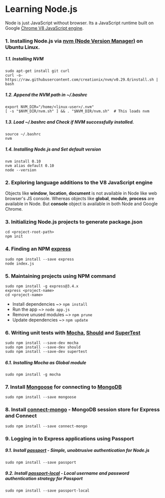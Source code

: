 # Learning Node.js
Node is just JavaScript without browser. Its a JavaScript runtime built on Google [Chrome V8 JavaScript engine](https://developers.google.com/v8/).
### 1. Installing Node.js via [nvm (Node Version Manager)](https://github.com/creationix/nvm) on Ubuntu Linux.
##### 1.1. Installing NVM
```
sudo apt-get install git curl
curl -o- https://raw.githubusercontent.com/creationix/nvm/v0.29.0/install.sh | bash
```
##### 1.2. Append the NVM path in ~/.bashrc
```
export NVM_DIR="/home/<linux-user>/.nvm"
[ -s "$NVM_DIR/nvm.sh" ] && . "$NVM_DIR/nvm.sh"  # This loads nvm
```
##### 1.3. Load ~/.bashrc and Check if NVM successfully installed.
```
source ~/.bashrc
nvm
```
##### 1.4. Installing Node.js and Set default version
```
nvm install 0.10
nvm alias default 0.10
node --version
```
### 2. Exploring language additions to the V8 JavaScript engine
Objects like **window**, **location**, **document** is not available in Node like web browser's JS console. Whereas objects like **global**, **module**, **process** are available in Node. But **console** object is available in both Node and Google Chrome. 
### 3. Initializing Node.js projects to generate **package.json**
```
cd <project-root-path>
npm init
```
### 4. Finding an NPM [express](https://www.npmjs.com/package/express)
```
sudo npm install --save express
node index.js
```
### 5. Maintaining projects using NPM command
```
sudo npm install -g express@3.4.x
express <project-name>
cd <project-name>
```
* Install dependencies ~> `npm install`
* Run the app ~> `node app.js`
* Remove unused modules ~> `npm prune`
* Update dependencies ~> `npm update`

### 6. Writing unit tests with [Mocha](https://mochajs.org/), [Should](https://github.com/tj/should.js) and [SuperTest](https://github.com/visionmedia/supertest)
```
sudo npm install --save-dev mocha
sudo npm install --save-dev should
sudo npm install --save-dev supertest
```
##### 6.1. Installing Mocha as Global module
```
sudo npm install -g mocha
```
### 7. Install [Mongoose](http://mongoosejs.com/) for connecting to [MongoDB](https://www.mongodb.org/)
```
sudo npm install --save mongoose
```
### 8. Install [connect-mongo](https://www.npmjs.com/package/connect-mongo) - MongoDB session store for Express and Connect
```
sudo npm install --save connect-mongo
```
### 9. Logging in to Express applications using Passport 
##### 9.1. Install [passport](https://www.npmjs.com/package/passport) - Simple, unobtrusive authentication for Node.js
```
sudo npm install --save passport
```
##### 9.2. Install [passport-local](https://www.npmjs.com/package/passport-local) - Local username and password authentication strategy for Passport
```
sudo npm install --save passport-local
```
